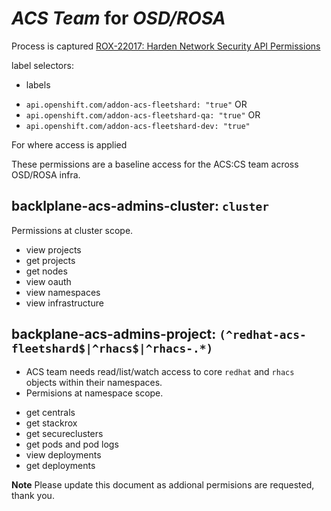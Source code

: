 # *ACS Team* for *OSD/ROSA*

Process is captured [ROX-22017: Harden Network Security API Permissions](https://docs.google.com/document/d/1lyzFjK51py6o62zS5ErPFLbCNVJfq4e5PvVI2Y2z0Mg/edit)

label selectors:
* labels
- `api.openshift.com/addon-acs-fleetshard: "true"` OR
- `api.openshift.com/addon-acs-fleetshard-qa: "true"` OR
- `api.openshift.com/addon-acs-fleetshard-dev: "true"` 

For where access is applied

These permissions are a baseline access for the ACS:CS team across OSD/ROSA infra.

## backlplane-acs-admins-cluster: `cluster`
Permissions at cluster scope. 

* view projects
* get projects
* get nodes
* view oauth
* view namespaces
* view infrastructure

## backplane-acs-admins-project: `(^redhat-acs-fleetshard$|^rhacs$|^rhacs-.*)`
- ACS team needs read/list/watch access to core `redhat` and `rhacs` objects within their namespaces.
- Permisions at namespace scope.

* get centrals
* get stackrox
* get secureclusters
* get pods and pod logs
* view deployments
* get deployments

**Note** Please update this document as addional permisions are requested, thank you.